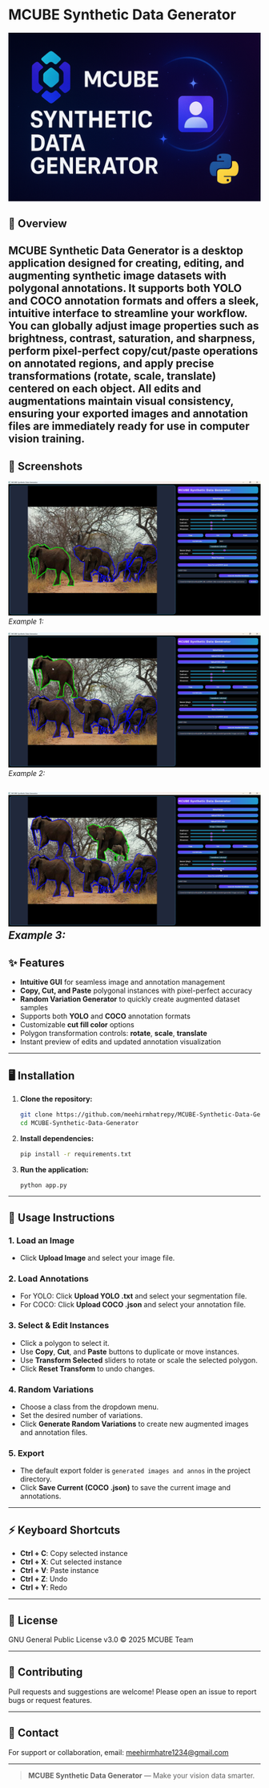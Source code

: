 
# MCUBE Synthetic Data Generator

![MCUBE Banner](./Logo.png)

## 🚀 Overview

**MCUBE Synthetic Data Generator** is a desktop application designed for creating, editing, and augmenting synthetic image datasets with polygonal annotations.
It supports both YOLO and COCO annotation formats and offers a sleek, intuitive interface to streamline your workflow.
You can globally adjust image properties such as brightness, contrast, saturation, and sharpness, perform pixel-perfect copy/cut/paste operations on annotated regions, and apply precise transformations (rotate, scale, translate) centered on each object.
All edits and augmentations maintain visual consistency, ensuring your exported images and annotation files are immediately ready for use in computer vision training.
---

## 🎨 Screenshots

![Example 1](./frame-1%20(1).png) 
*Example 1:*

![Example 2](./frame-1%20(3).png)  
*Example 2:*

![Example 3](./frame-1%20(2).png)  
*Example 3:*
---

## ✨ Features

* **Intuitive GUI** for seamless image and annotation management
* **Copy, Cut, and Paste** polygonal instances with pixel-perfect accuracy
* **Random Variation Generator** to quickly create augmented dataset samples
* Supports both **YOLO** and **COCO** annotation formats
* Customizable **cut fill color** options
* Polygon transformation controls: **rotate**, **scale**, **translate**
* Instant preview of edits and updated annotation visualization

---

## 🖥️ Installation

1. **Clone the repository:**

   ```sh
   git clone https://github.com/meehirmhatrepy/MCUBE-Synthetic-Data-Generator
   cd MCUBE-Synthetic-Data-Generator
   ```

2. **Install dependencies:**

   ```sh
   pip install -r requirements.txt
   ```

3. **Run the application:**

   ```sh
   python app.py
   ```

---

## 📸 Usage Instructions

### 1. Load an Image

* Click **Upload Image** and select your image file.

### 2. Load Annotations

* For YOLO: Click **Upload YOLO .txt** and select your segmentation file.
* For COCO: Click **Upload COCO .json** and select your annotation file.

### 3. Select & Edit Instances

* Click a polygon to select it.
* Use **Copy**, **Cut**, and **Paste** buttons to duplicate or move instances.
* Use **Transform Selected** sliders to rotate or scale the selected polygon.
* Click **Reset Transform** to undo changes.

### 4. Random Variations

* Choose a class from the dropdown menu.
* Set the desired number of variations.
* Click **Generate Random Variations** to create new augmented images and annotation files.

### 5. Export

* The default export folder is `generated images and annos` in the project directory.
* Click **Save Current (COCO .json)** to save the current image and annotations.

---


## ⚡ Keyboard Shortcuts

* **Ctrl + C**: Copy selected instance
* **Ctrl + X**: Cut selected instance
* **Ctrl + V**: Paste instance
* **Ctrl + Z**: Undo
* **Ctrl + Y**: Redo

---

## 📝 License

GNU General Public License v3.0 © 2025 MCUBE Team

---

## 🤝 Contributing

Pull requests and suggestions are welcome!
Please open an issue to report bugs or request features.

---

## 📧 Contact

For support or collaboration, email: [meehirmhatre1234@gmail.com](mailto:meehirmhatre1234@gmail.com)

---

> **MCUBE Synthetic Data Generator** — Make your vision data smarter.
